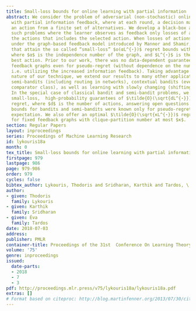 ```yaml
---
title: Small-loss bounds for online learning with partial information
abstract: We consider the problem of adversarial (non-stochastic) online learning
  with partial information feedback, where at each round, a decision maker selects
  an action from a finite set of alternatives. We develop a black-box approach for
  such problems where the learner observes as feedback only losses of a subset of
  the actions that includes the selected action. When losses of actions are non-negative,
  under the graph-based feedback model introduced by Mannor and Shamir, we offer algorithms
  that attain the so called “small-loss” $o(αL^{⋆})$ regret bounds with high probability,
  where $α$ is the independence number of the graph, and $L^{⋆}$ is the loss of the
  best action. Prior to our work, there was no data-dependent guarantee for general
  feedback graphs even for pseudo-regret (without dependence on the number of actions,
  i.e. utilizing the increased information feedback). Taking advantage of the black-box
  nature of our technique, we extend our results to many other applications such as
  semi-bandits (including routing in networks), contextual bandits (even with an infinite
  comparator class), as well as learning with slowly changing (shifting) comparators.
  In the special case of classical bandit and semi-bandit problems, we provide optimal
  small-loss,  high-probability guarantees of $\tilde{O}(\sqrt{dL^{⋆}})$ for actual
  regret, where $d$ is the number of actions, answering open questions of Neu.  Previous
  bounds for bandits and semi-bandits were known only for pseudo-regret and only in
  expectation. We also offer an optimal $\tilde{O}(\sqrt{κL^{⋆}})$ regret guarantee
  for fixed feedback graphs with clique-partition number at most $κ$.
section: Regular Papers
layout: inproceedings
series: Proceedings of Machine Learning Research
id: lykouris18a
month: 0
tex_title: Small-loss bounds for online learning with partial information
firstpage: 979
lastpage: 986
page: 979-986
order: 979
cycles: false
bibtex_author: Lykouris, Thodoris and Sridharan, Karthik and Tardos, \'Eva
author:
- given: Thodoris
  family: Lykouris
- given: Karthik
  family: Sridharan
- given: Éva
  family: Tardos
date: 2018-07-03
address: 
publisher: PMLR
container-title: Proceedings of the 31st  Conference On Learning Theory
volume: '75'
genre: inproceedings
issued:
  date-parts:
  - 2018
  - 7
  - 3
pdf: http://proceedings.mlr.press/v75/lykouris18a/lykouris18a.pdf
extras: []
# Format based on citeproc: http://blog.martinfenner.org/2013/07/30/citeproc-yaml-for-bibliographies/
---
```

